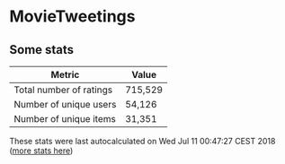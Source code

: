 # MovieTweetings
## Some stats

Metric | Value
--- | ---
Total number of ratings                 | 715,529
Number of unique users                  | 54,126
Number of unique items                  | 31,351
These stats were last autocalculated on Wed Jul 11 00:47:27 CEST 2018  ([more stats here](./stats.md))

